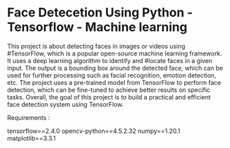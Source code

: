 # Face Detecetion Using Python - Tensorflow - Machine learning

This project is about detecting faces in images or videos using #TensorFlow, which is a popular open-source machine learning framework. It uses a deep learning algorithm to identify and #locate faces in a given input. 
The output is a bounding box around the detected face, which can be used for further processing such as facial recognition, emotion detection, etc. The project uses a pre-trained model from TensorFlow to perform face detection, which can be fine-tuned to achieve better results on specific tasks. Overall, the goal of this project is to build a practical and efficient face detection system using TensorFlow.




Requirements :

tensorflow==2.4.0
opencv-python==4.5.2.32
numpy==1.20.1
matplotlib==3.3.1

